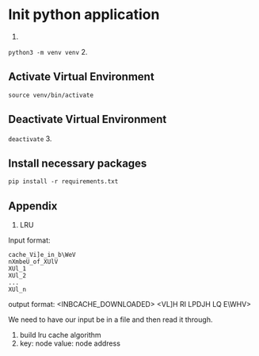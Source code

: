 # Init python application
1.
```python3 -m venv venv```
2. 
## Activate Virtual Environment
``` source venv/bin/activate ```

## Deactivate Virtual Environment
``` deactivate ```
3.
## Install necessary packages
```pip install -r requirements.txt```

## Appendix
1. LRU

Input format:
```
cache_Vi]e_in_b\WeV
nXmbeU_of_XUlV
XUl_1
XUl_2
...
XUl_n
```

output format:
<XUO UHTXHVWHG> <INBCACHE_DOWNLOADED> <VL]H RI LPDJH LQ E\WHV>

We need to have our input be in a file and then read it through.

1. build lru cache algorithm
2. key: node value: node address